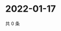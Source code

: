 # 2022-01-17

共 0 条

<!-- BEGIN WEIBO -->
<!-- 最后更新时间 Mon Jan 17 2022 22:14:06 GMT+0800 (China Standard Time) -->

<!-- END WEIBO -->

